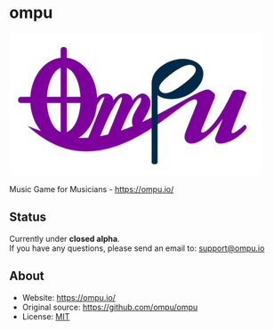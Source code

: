 # ompu

<img src="https://github.com/ompu/ompu-org-assets/raw/master/img/ompu-org/ompu-logo-2x-trans.png" alt="ompu" width="auto" height="256">

Music Game for Musicians - https://ompu.io/

## Status

Currently under **closed alpha**.  
If you have any questions, please send an email to: support@ompu.io

## About

- Website: https://ompu.io/
- Original source: https://github.com/ompu/ompu
- License: [MIT](LICENSE)

